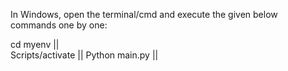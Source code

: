 In Windows, open the terminal/cmd and execute the given below commands one by one: 

cd myenv    ||       
Scripts/activate    || 
Python main.py      || 
